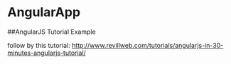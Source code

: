 # AngularApp

##AngularJS Tutorial Example



follow by this tutorial:
http://www.revillweb.com/tutorials/angularjs-in-30-minutes-angularjs-tutorial/
